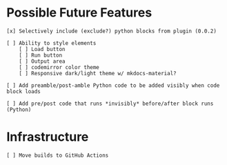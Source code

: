 # Possible Future Features

    [x] Selectively include (exclude?) python blocks from plugin (0.0.2)

    [ ] Ability to style elements
        [ ] Load button
        [ ] Run button
        [ ] Output area
        [ ] codemirror color theme
        [ ] Responsive dark/light theme w/ mkdocs-material?
    
    [ ] Add preamble/post-amble Python code to be added visibly when code block loads

    [ ] Add pre/post code that runs *invisibly* before/after block runs (Python)

# Infrastructure
    
    [ ] Move builds to GitHub Actions

